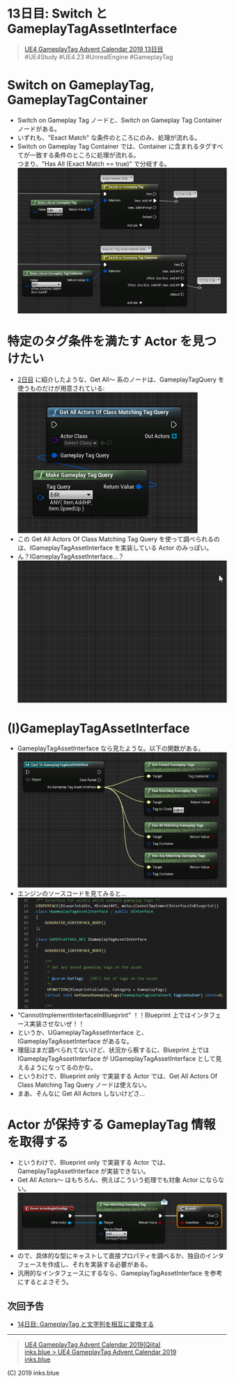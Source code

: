 # 13日目: Switch と GameplayTagAssetInterface

> [UE4 GameplayTag Advent Calendar 2019 13日目](https://qiita.com/advent-calendar/2019/ue4-gameplaytag)  
>#UE4Study #UE4.23 #UnrealEngine #GameplayTag

# Switch on GameplayTag, GameplayTagContainer

* Switch on Gameplay Tag ノードと、Switch on Gameplay Tag Container ノードがある。
* いずれも、"Exact Match" な条件のところにのみ、処理が流れる。
* Switch on Gameplay Tag Container では、Container に含まれるタグすべてが一致する条件のところに処理が流れる。  
つまり、"Has All (Exact Match == true)" で分岐する。
![SwitchOnGameplayTag](./Images/Day13_SwitchOnGameplayTag.png)

# 特定のタグ条件を満たす Actor を見つけたい

* [2日目](./Day02-VsActorOrComponentTags.md) に紹介したような、Get All～ 系のノードは、GameplayTagQuery を使うものだけが用意されている:  
![GetAllActorsOfClassMatchingTagQuery](./Images/Day13_GetAllActorsOfClassMatchingTagQuery.png)
* この Get All Actors Of Class Matching Tag Query を使って調べられるのは、IGameplayTagAssetInterface を実装している Actor のみっぽい。
* ん？IGameplayTagAssetInterface…？  
![IGameplayTagAssetInterface](./Images/Day13_IGameplayTagAssetInterface.gif)

# (I)GameplayTagAssetInterface

* GameplayTagAssetInterface なら見たような。以下の関数がある。  
![GameplayTagAssetInterface](./Images/Day13_GameplayTagAssetInterface.png)
* エンジンのソースコードを見てみると…  
![GameplayTagAssetInterfaceOnVSCode](./Images/Day13_GameplayTagAssetInterfaceOnVSCode.png)
* "CannotImplementInterfaceInBlueprint" ！！Blueprint 上ではインタフェース実装させないぜ！！
* というか、UGameplayTagAssetInterface と、IGameplayTagAssetInterface があるな。
* 理屈はまだ調べられてないけど、状況から察するに、Blueprint 上では IGameplayTagAssetInterface が UGameplayTagAssetInterface として見えるようになってるのかな。
* というわけで、Blueprint only で実装する Actor では、Get All Actors Of Class Matching Tag Query ノードは使えない。
* まあ、そんなに Get All Actors しないけどさ…

# Actor が保持する GameplayTag 情報を取得する

* というわけで、Blueprint only で実装する Actor では、GameplayTagAssetInterface が実装できない。
* Get All Actors～ はもちろん、例えばこういう処理でも対象 Actor にならない。  
![HasMatchingGameplayTag](./Images/Day13_HasMatchingGameplayTag.png)
* ので、具体的な型にキャストして直接プロパティを調べるか、独自のインタフェースを作成し、それを実装する必要がある。
* 汎用的なインタフェースにするなら、GameplayTagAssetInterface を参考にするとよさそう。

## 次回予告

* [14日目: GameplayTag と文字列を相互に変換する](./Day14-ConvertFromOrToString.md)

---

> [UE4 GameplayTag Advent Calendar 2019(Qiita)](https://qiita.com/advent-calendar/2019/ue4-gameplaytag)  
> [inks.blue > UE4 GameplayTag Advent Calendar 2019](./Index.md)  
> [inks.blue](../../)

(C) 2019 inks.blue
